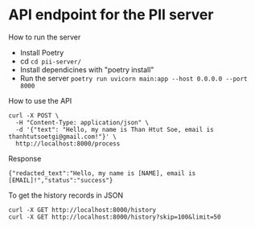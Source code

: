 # API endpoint for the PII server

How to run the server
* Install Poetry
* cd `cd pii-server/`
* Install dependicines with "poetry install"
* Run the server `poetry run uvicorn main:app --host 0.0.0.0 --port 8000`


How to use the API
```
curl -X POST \
  -H "Content-Type: application/json" \
  -d '{"text": "Hello, my name is Than Htut Soe, email is thanhtutsoetgi@gmail.com!"}' \
  http://localhost:8000/process
```
Response
```
{"redacted_text":"Hello, my name is [NAME], email is [EMAIL]!","status":"success"}
```

To get the history records in JSON
```
curl -X GET http://localhost:8000/history
curl -X GET http://localhost:8000/history?skip=100&limit=50 
```